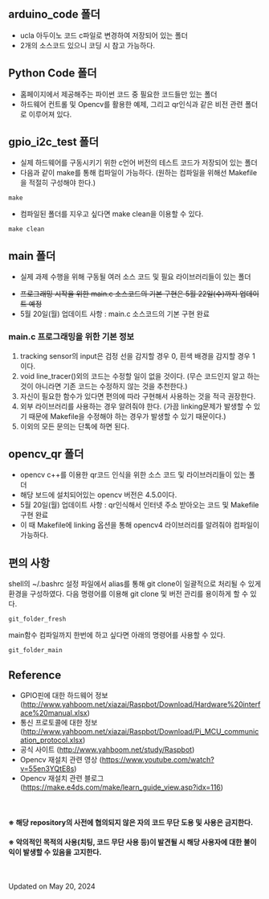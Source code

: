 
## arduino_code 폴더
* ucla 아두이노 코드 c파일로 변경하여 저장되어 있는 폴더 
* 2개의 소스코드 있으니 코딩 시 참고 가능하다.

## Python Code 폴더
* 홈페이지에서 제공해주는 파이썬 코드 중 필요한 코드들만 있는 폴더
* 하드웨어 컨트롤 및 Opencv를 활용한 예제, 그리고 qr인식과 같은 비전 관련 폴더로 이루어져 있다.

## gpio_i2c_test 폴더
* 실제 하드웨어를 구동시키기 위한 c언어 버전의 테스트 코드가 저장되어 있는 폴더
* 다음과 같이 make를 통해 컴파일이 가능하다. (원하는 컴파일을 위해선 Makefile을 적절히 구성해야 한다.)
<pre><code>make</code></pre>
* 컴파일된 폴더를 지우고 싶다면 make clean을 이용할 수 있다.
<pre><code>make clean</code></pre>

## main 폴더
* 실제 과제 수행을 위해 구동될 여러 소스 코드 및 필요 라이브러리들이 있는 폴더
+ ~~프로그래밍 시작을 위한 main.c 소스코드의 기본 구현은 5월 22일(수)까지 업데이트 예정~~
+ 5월 20일(월) 업데이트 사항 : main.c 소스코드의 기본 구현 완료
### main.c 프로그래밍을 위한 기본 정보
1. tracking sensor의 input은 검정 선을 감지할 경우 0, 흰색 배경을 감지할 경우 1이다.
2. void line_tracer()외의 코드는 수정할 일이 없을 것이다. (무슨 코드인지 알고 하는 것이 아니라면 기존 코드는 수정하지 않는 것을 추천한다.)
3. 자신이 필요한 함수가 있다면 편의에 따라 구현해서 사용하는 것을 적극 권장한다.
4. 외부 라이브러리를 사용하는 경우 알려줘야 한다. (가끔 linking문제가 발생할 수 있기 때문에 Makefile을 수정해야 하는 경우가 발생할 수 있기 때문이다.)
5. 이외의 모든 문의는 단톡에 하면 된다.

## opencv_qr 폴더
* opencv c++를 이용한 qr코드 인식을 위한 소스 코드 및 라이브러리들이 있는 폴더
* 해당 보드에 설치되어있는 opencv 버전은 4.5.0이다.
* 5월 20일(월) 업데이트 사항 : qr인식해서 인터넷 주소 받아오는 코드 및 Makefile 구현 완료
* 이 때 Makefile에 linking 옵션을 통해 opencv4 라이브러리를 알려줘야 컴파일이 가능하다.

## 편의 사항
shell의 ~/.bashrc 설정 파일에서 alias를 통해 git clone이 일괄적으로 처리될 수 있게 환경을 구성하였다.
다음 명령어를 이용해 git clone 및 버전 관리를 용이하게 할 수 있다.
<pre><code>git_folder_fresh</code></pre>
main함수 컴파일까지 한번에 하고 싶다면 아래의 명령어를 사용할 수 있다.
<pre><code>git_folder_main</code></pre>

## Reference
* GPIO핀에 대한 하드웨어 정보 (http://www.yahboom.net/xiazai/Raspbot/Download/Hardware%20interface%20manual.xlsx)
* 통신 프로토콜에 대한 정보 (http://www.yahboom.net/xiazai/Raspbot/Download/Pi_MCU_communication_protocol.xlsx)
* 공식 사이트 (http://www.yahboom.net/study/Raspbot)
* Opencv 재설치 관련 영상 (https://www.youtube.com/watch?v=55en3YQtE8s)
* Opencv 재설치 관련 블로그 (https://make.e4ds.com/make/learn_guide_view.asp?idx=116)
<br/>
 
#### ※ 해당 repository의 사전에 협의되지 않은 자의 코드 무단 도용 및 사용은 금지한다. 
#### ※ 악의적인 목적의 사용(치팅, 코드 무단 사용 등)이 발견될 시 해당 사용자에 대한 불이익이 발생할 수 있음을 고지한다.
<br/>

Updated on May 20, 2024
